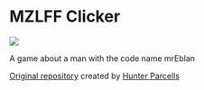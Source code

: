 # MZLFF Clicker
<img src="https://images.ctfassets.net/1pxughrhgws1/2ZcdsPpeb3ePDeJSmcCOXa/76c9af2698fefe4e276d408e11f78e9b/seo.jpg?fit=scale&w=400">
<p>A game about a man with the code name mrEblan</p>
<p><a href="https://github.com/hparcells/some-web-clicker">Original repository</a> created by <a href="https://github.com/hparcells">Hunter Parcells</a></p>
